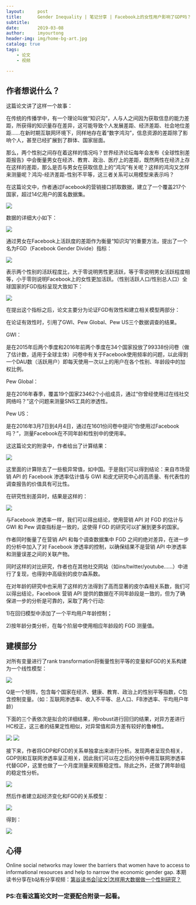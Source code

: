 ```yaml
---
layout:     post
title:      Gender Inequality | 笔记分享 | Facebook上的女性用户影响了GDP吗？
subtitle:   
date:       2019-03-08
author:     imyourtong
header-img: img/home-bg-art.jpg
catalog: true
tags:
    - 论文
    - 视频

---
```



## 作者想说什么？

这篇论文讲了这样一个故事：

在传统的传播学中，有一个理论叫做“知识沟”，人与人之间因为获取信息的能力差距，所获得的知识量存在差异，这可能导致个人发展差距、经济差距、社会地位差距……在新时期互联网环境下，同样地存在着“数字鸿沟”，信息资源的差距除了影响个人，甚至已经扩展到了群体、国家层面。

那么，两个性别之间存在着这样的情况吗？世界经济论坛每年会发布《全球性别差距报告》中会衡量男女在经济、教育、政治、医疗上的差距，既然两性在经济上存在这样的差距，那么是否与男女在获取信息上的“鸿沟”有关呢？这样的鸿沟又怎样来测量呢？鸿沟-经济差距-性别不平等，这三者关系可以用模型来表示吗？

在这篇论文中，作者通过Facebook的营销接口抓取数据，建立了一个覆盖217个国家，超过14亿用户的匿名数据集。

![](https://ws4.sinaimg.cn/large/006tKfTcgy1g0wvfxkgenj30dq0bujsx.jpg)

数据的详细大小如下：

![](https://ws4.sinaimg.cn/large/006tKfTcly1g0wvgx9n7oj30io048q4c.jpg)

通过男女在Facebook上活跃度的差距作为衡量“知识沟”的重要方法，提出了一个名为FGD（Facebook Gender Divide）指标：

![](https://ws1.sinaimg.cn/large/006tKfTcgy1g0wvied1jqj30d607cjrv.jpg)

表示两个性别的活跃程度比，大于零说明男性更活跃，等于零说明男女活跃程度相等，小于零则说明Facebook上的女性更加活跃。（性别活跃人口/性别总人口）全球国家的FGD指标呈现大致如下：

![](https://ws2.sinaimg.cn/large/006tKfTcgy1g0wvjp484zj30x20d6ds1.jpg)

在提出这个指标之后，论文主要分为论证FGD有效性和建立相关模型两部分：

在论证有效性时，引用了GWI、Pew Global、Pew US三个数据调查的结果。

GWI：

是在2015年后两个季度和2016年前两个季度在34个国家投放了99338份问卷（做了估计数，适用于全球主体）问卷中有关于Facebook使用频率的问题，以此得到一个DAU数（活跃用户）即每天使用一次以上的用户在各个性别、年龄段中的加权比例。

Pew Global：

是在2016年春季，覆盖19个国家23462个小组成员，通过“你曾经使用过在线社交网络吗？”这个问题来测量SNS工具的渗透性。

Pew US：

是在2016年3月7日到4月4日，通过在1601份问卷中提问“你使用过Facebook吗？”，测量Facebook在不同年龄和性别中的使用率。

这这篇论文的附录中，作者给出了计算结果：

![](https://ws4.sinaimg.cn/large/006tKfTcgy1g0wvkqel6kj30vk0s8n7k.jpg)

这里面的计算除去了一些极异常值，如中国。于是我们可以得到结论：来自市场营销 API 的 Facebook 渗透率估计值与 GWI 和皮尤研究中心的高质量、有代表性的调查报告的价值具有可比性。

在研究性别差异时，结果是这样的：

![](https://ws1.sinaimg.cn/large/006tKfTcgy1g0wvla17w1j30uu0r87dc.jpg)

与Facebook 渗透率一样，我们可以得出结论，使用营销 API 对 FGD 的估计与 GWI 和 Pew 调查指标是一致的，这使得 FGD 的研究可以扩展到更多的国家。

作者同时衡量了在营销 API 和每个调查数据集中 FGD 之间的绝对差异，在进一步的分析中加入了对 Facebook 渗透率的控制，以确保结果不是营销 API 中渗透率和测量误差之间的关联产物。

同时这样的对比研究，作者也在其他社交网站（如ins/twitter/youtube……）中进行了复现，也得到中高级别的皮尔森系数。

在对年龄的研究中也采用了这样的方法得到了高而显著的皮尔森相关系数，我们可以得出结论，Facebook 营销 API 提供的数据在不同年龄段是一致的，但为了确保进一步的分析是可靠的，采取了两个行动:

1)在回归模型中添加了一个平均用户年龄控制；

2)按年龄分类分析，在每个阶层中使用相应年龄段的 FGD 测量值。


## 建模部分

对所有变量进行了rank transformation将衡量性别平等的变量和FGD的关系构建为一个线性模型：

![](https://ws4.sinaimg.cn/large/006tKfTcgy1g0wvmjh3q4j30vo0a479e.jpg)

Q是一个矩阵，包含每个国家在经济、健康、教育、政治上的性别平等指数，C包含控制变量。（如：互联网渗透率、收入不平等、总人口、FB渗透率、平均用户年龄）

下面的三个表依次是拟合的详细结果，用robust进行回归的结果，对异方差进行HC校正，这三者的结果定性相似，对异常值和异方差有较好的鲁棒性。

![](https://ws3.sinaimg.cn/large/006tKfTcgy1g0wvnid4gkj30u00v3tnp.jpg)
![](https://ws4.sinaimg.cn/large/006tKfTcgy1g0wvnvuonyj30w00eggsz.jpg)

接下来，作者将GDP和FGD的关系单独拿出来进行分析。发现两者呈现负相关，GDP则和互联网渗透率呈正相关，因此我们可以在之后的分析中用互联网渗透率代替GDP，这里也做了一个月度测量来观察稳定性。除此之外，还做了跨年龄组的稳定性分析。

![](https://ws3.sinaimg.cn/large/006tKfTcgy1g0wvovdyqaj30vk0n8n68.jpg)

然后作者建立起经济变化和FGD的关系模型：

![](https://ws4.sinaimg.cn/large/006tKfTcgy1g0wvpku7b9j30w80c2n2g.jpg)

得到：

![](https://ws3.sinaimg.cn/large/006tKfTcgy1g0wvq2a1j8j30vm0sy14b.jpg)


## 心得

Online social networks may lower the barriers that women have to access to informational resources and help to narrow the economic gender gap.
本期读书分享在b站有分享视频：[第谷读书会|论文|怎样用大数据做一个性别研究？](https://www.bilibili.com/video/av45672444)

### PS:在看这篇论文时一定要配合附录一起看。

